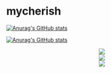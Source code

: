 # mycherish

[![Anurag's GitHub stats](https://github-readme-stats.vercel.app/api?username=mycherish)](https://github.com/anuraghazra/github-readme-stats)

[![Anurag's GitHub stats](https://github-readme-stats.vercel.app/api?username=mycherish)](https://github.com/anuraghazra/github-readme-stats)

<div align="center"><img src="https://github-profile-trophy.vercel.app/?username=mycherish"/></div>

<div align="center"><img src="https://visitor-badge.glitch.me/badge?page_id=mycherish"/></div>

<div align="center"><img src="https://activity-graph.herokuapp.com/graph?username=mycherish&theme=xcode"/></div>
